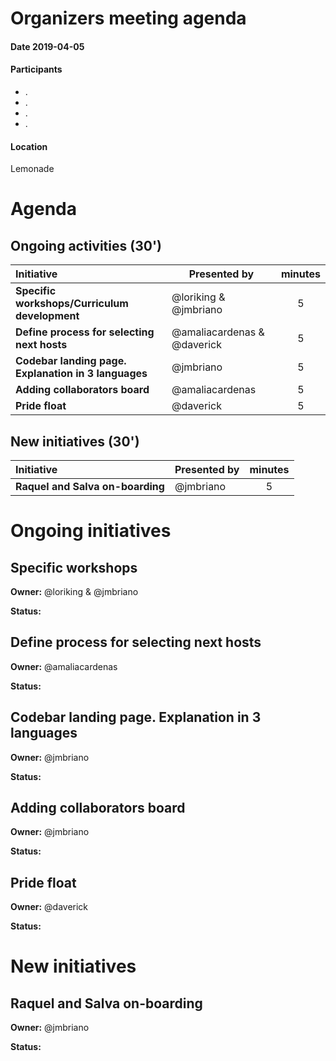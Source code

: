 # Organizers meeting agenda

#### Date  2019-04-05

#### Participants

* .
* .
* .
* .

#### Location

Lemonade

# Agenda

## Ongoing activities (30')

|**Initiative**| Presented by |minutes|
|:------------|--------------|:--:|
|**Specific workshops/Curriculum development**|@loriking & @jmbriano|5|
|**Define process for selecting next hosts**|@amaliacardenas & @daverick|5|
|**Codebar landing page. Explanation in 3 languages**|@jmbriano|5|
|**Adding collaborators board**|@amaliacardenas|5|
|**Pride float**|@daverick|5|

## New initiatives (30')

|**Initiative**| Presented by |minutes|
|:------------|--------------|:--:|
|**Raquel and Salva on-boarding**|@jmbriano|5|

# Ongoing initiatives

## Specific workshops

**Owner:** @loriking & @jmbriano

**Status:**

## Define process for selecting next hosts

**Owner:** @amaliacardenas

**Status:**

## Codebar landing page. Explanation in 3 languages
**Owner:** @jmbriano

**Status:**

## Adding collaborators board
**Owner:** @jmbriano

**Status:**

## Pride float
**Owner:** @daverick

**Status:**

# New initiatives

## Raquel and Salva on-boarding

**Owner:** @jmbriano

**Status:**
